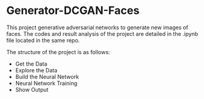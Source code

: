 # Generator-DCGAN-Faces

This project generative adversarial networks to generate new images of faces. The codes and result analysis of the project are detailed in the .ipynb file located in the same repo.

The structure of the project is as follows:

- Get the Data
- Explore the Data
- Build the Neural Network
- Neural Network Training
- Show Output
